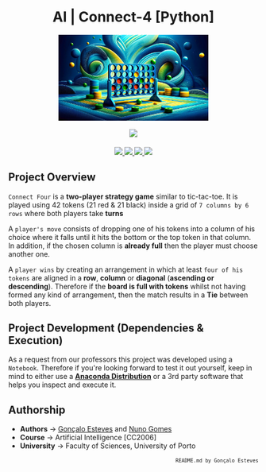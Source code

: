 <div align="center">

# AI | Connect-4 [Python]
</div>

<p align="center" width="100%">
    <img src="./Connect 4/Assets/ConnectFour_README_Wallpaper.jpg" width="60%" height="60%" />
</p>

<div align="center">
    <a>
        <img src="https://img.shields.io/badge/Made%20with-Jupyter-87CEFA?style=for-the-badge&logo=Jupyter&logoColor=87CEFA">
    </a>
</div>

<br/>

<div align="center">
    <a href="https://github.com/EstevesX10/Connect-4/blob/main/LICENSE">
        <img src="https://img.shields.io/github/license/EstevesX10/AI-Decision-Trees-ID3?style=flat&logo=gitbook&logoColor=87CEFA&label=License&color=87CEFA">
    </a>
    <a href="">
        <img src="https://img.shields.io/github/repo-size/EstevesX10/AI-Decision-Trees-ID3?style=flat&logo=googlecloudstorage&logoColor=87CEFA&logoSize=auto&label=Repository%20Size&color=87CEFA">
    </a>
    <a href="">
        <img src="https://img.shields.io/github/stars/EstevesX10/AI-Decision-Trees-ID3?style=flat&logo=adafruit&logoColor=87CEFA&logoSize=auto&label=Stars&color=87CEFA">
    </a>
    <a href="https://github.com/EstevesX10/Connect-4/blob/main/DEPENDENCIES.md">
        <img src="https://img.shields.io/badge/Dependencies-DEPENDENCIES.md-white?style=flat&logo=anaconda&logoColor=87CEFA&logoSize=auto&color=87CEFA"> 
    </a>
</div>


## Project Overview
`Connect Four` is a **two-player strategy game** similar to tic-tac-toe. It is played using 42 tokens (21 red & 21 black) inside a grid of `7 columns by 6 rows` where both players take **turns**

A `player's move` consists of dropping one of his tokens into a column of his choice where it falls until it hits the bottom or the top token in that column. In addition, if the chosen column is **already full** then the player must choose another one.

A `player wins` by creating an arrangement in which at least `four of his tokens` are aligned in a **row**, **column** or **diagonal** (**ascending or descending**). Therefore if the **board is full with tokens** whilst not having formed any kind of arrangement, then the match results in a **Tie** between both players.

## Project Development (Dependencies & Execution)
As a request from our professors this project was developed using a `Notebook`. Therefore if you're looking forward to test it out yourself, keep in mind to either use a **[Anaconda Distribution](https://www.anaconda.com/)** or a 3rd party software that helps you inspect and execute it.

## Authorship

- **Authors** &#8594; [Gonçalo Esteves](https://github.com/EstevesX10) and [Nuno Gomes](https://github.com/NightF0x26)
- **Course** &#8594; Artificial Intelligence [CC2006]
- **University** &#8594; Faculty of Sciences, University of Porto
 
<div align="right">
<sub>

<!-- <sup></sup> -->
`README.md by Gonçalo Esteves`
</sub>
</div>